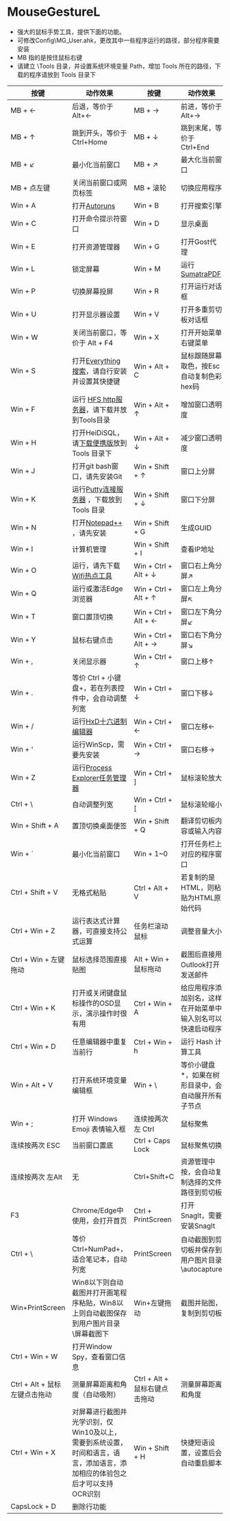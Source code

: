 # MouseGestureL

* 强大的鼠标手势工具，提供下面的功能。
* 可修改Config\MG_User.ahk，更改其中一些程序运行的路径，部分程序需要安装
* MB 指的是按住鼠标右键
* 请建立 \Tools 目录，并设置系统环境变量 Path，增加 Tools 所在的路径，下载的程序请放到 Tools 目录下

| 按键                    | 动作效果                                                                               | 按键                    | 动作效果                                                                       |
|-----------------------|------------------------------------------------------------------------------------|-----------------------|----------------------------------------------------------------------------|
| MB + ←                | 后退，等价于 Alt+←                                                                       | MB + →                | 前进，等价于 Alt+→                                                               |
| MB + ↑                | 跳到开头，等价于Ctrl+Home                                                                  | MB + ↓                | 跳到末尾，等价于Ctrl+End                                                           |
| MB + ↙                | 最小化当前窗口                                                                            | MB + ↗                | 最大化当前窗口                                                                    |
| MB + 点左键              | 关闭当前窗口或网页标签                                                                        | MB + 滚轮               | 切换应用程序                                                                     |
| Win + A               | 打开[Autoruns](https://live.sysinternals.com/autoruns.exe)                           | Win + B               | 打开搜索引擎                                                                     |
| Win + C               | 打开命令提示符窗口                                                                          | Win + D               | 显示桌面                                                                       |
| Win + E               | 打开资源管理器                                                                            | Win + G               | 打开Gost代理                                                                   |
| Win + L               | 锁定屏幕                                                                               | Win + M               | 运行 [SumatraPDF](https://www.sumatrapdfreader.org/download-free-pdf-viewer) |
| Win + P               | 切换屏幕投屏                                                                             | Win + R               | 打开运行对话框                                                                    |
| Win + U               | 打开显示器设置                                                                            | Win + V               | 打开多重剪切板对话框                                                                 |
| Win + W               | 关闭当前窗口，等价于 Alt + F4                                                                | Win + X               | 打开开始菜单右键菜单                                                                 |
| Win + S               | 打开[Everything搜索](https://www.voidtools.com/zh-cn/)，请自行安装并设置其快捷键                    | Win + Alt + C         | 鼠标跟随屏幕取色，按Esc自动复制色彩hex码                                                    |
| Win + F               | 运行 [HFS http服务器](http://www.rejetto.com/hfs/)，请下载并放到Tools目录                        | Win + Alt + ↑         | 增加窗口透明度                                                                    |
| Win + H               | 打开HeiDiSQL，请[下载便携版](https://www.heidisql.com/)放到 Tools 目录下                         | Win + Alt + ↓         | 减少窗口透明度                                                                    |
| Win + J               | 打开git bash窗口，请先安装Git                                                               | Win + Shift + ↑       | 窗口上分屏                                                                      |
| Win + K               | 运行[Putty连接服务器](https://www.chiark.greenend.org.uk/~sgtatham/putty/) ，下载放到 Tools 目录 | Win + Shift + ↓       | 窗口下分屏                                                                      |
| Win + N               | 打开[Notepad++](https://notepad-plus-plus.org/) ，请先安装                                | Win + Shift + G       | 生成GUID                                                                     |
| Win + I               | 计算机管理                                                                              | Win + Shift + I       | 查看IP地址                                                                     ||
| Win + O               | 运行，请先下载[Wifi热点工具](https://raw.githubusercontent.com/kingron/wifi/master/wifi.bat)  | Win + Ctrl + Alt + ↓  | 窗口右上角分屏↗                                                                   |
| Win + Q               | 运行或激活Edge浏览器                                                                       | Win + Ctrl + Alt + ↑  | 窗口左上角分屏↖                                                                   |
| Win + T               | 窗口置顶切换                                                                             | Win + Ctrl + Alt + ←  | 窗口左下角分屏↙                                                                   |
| Win + Y               | 鼠标右键点击                                                                             | Win + Ctrl + Alt + →  | 窗口右下角分屏↘                                                                   |
| Win + ,               | 关闭显示器                                                                              | Win + Ctrl + ↑        | 窗口上移↑                                                                      |
| Win + .               | 等价 Ctrl + 小键盘+，若在列表控件中，会自动调整列宽                                                     | Win + Ctrl + ↓        | 窗口下移↓                                                                      |
| Win + /               | 运行[HxD十六进制编辑器](https://mh-nexus.de/en/hxd/)                                        | Win + Ctrl + ←        | 窗口左移←                                                                      |
| Win + ‘               | 运行WinScp，需要先安装                                                                     | Win + Ctrl + →        | 窗口右移→                                                                      |
| Win + Z               | 运行[Process Explorer任务管理器](https://live.sysinternals.com/procexp.exe)               | Win + Ctrl + ]        | 鼠标滚轮放大                                                                     |
| Ctrl + \              | 自动调整列宽                                                                             | Win + Ctrl + [        | 鼠标滚轮缩小                                                                     |
| Win + Shift + A       | 置顶切换桌面便签                                                                           | Win + Shift + Q       | 翻译剪切板内容或输入内容                                                               |
| Win + `               | 最小化当前窗口                                                                            | Win + 1~0             | 打开任务栏上对应的程序窗口                                                              |
| Ctrl + Shift + V      | 无格式粘贴                                                                              | Ctrl + Alt + V        | 若复制的是HTML，则粘贴为HTML原始代码                                                     |
| Ctrl + Win + Z        | 运行表达式计算器，可直接支持公式运算                                                                 | 任务栏滚动鼠标               | 调整音量大小                                                                     |
| Ctrl + Win + 左键拖动     | 鼠标选择范围直接贴图                                                                         | Alt + Win + 鼠标拖动      | 截图后直接用Outlook打开发送邮件                                                        |
| Ctrl + Win + K        | 打开或关闭键盘鼠标操作的OSD显示，演示操作时很有用                                                         | Ctrl + Win + A        | 给应用程序添加别名，这样在开始菜单中输入别名可以快速启动程序                                             |
| Ctrl + Win + D        | 任意编辑器中重复当前行                                                                        | Ctrl + Win + h        | 运行 Hash 计算工具                                                               |
| Win + Alt + V         | 打开系统环境变量编辑框                                                                        | Win + \               | 等价小键盘 *，如果在树形目录中，会自动展开所有子节点                                                | 
| Win + ;               | 打开 Windows Emoji 表情输入框                                                             | 连续按两次左 Ctrl           | 鼠标聚焦                                                                       |
| 连续按两次 ESC             | 当前窗口置底                                                                             | Ctrl + Caps Lock      | 鼠标聚焦切换                                                                     |
| 连续按两次 左Alt            | 无                                                                                  | Ctrl+Shift+C          | 资源管理中按，会自动复制选择的文件路径到剪切板                                                    |
| F3                    | Chrome/Edge中使用，会打开首页                                                               | Ctrl + PrintScreen    | 打开 SnagIt，需要安装SnagIt                                                       | 
| Ctrl + \              | 等价Ctrl+NumPad+，适合笔记本，自动列宽                                                          | PrintScreen           | 自动截图到剪切板并保存到用户图片目录\autocapture                                             |
| Win+PrintScreen       | Win8以下则自动截图并打开画笔程序粘贴，Win8以上则自动截图保存到用户图片目录\屏幕截图下                                    | Win+左键拖动              | 截图并贴图，复制到剪切板                                                               |
| Ctrl + Win + W        | 打开Window Spy，查看窗口信息                                                                |                       |                                                                            |
| Ctrl + Alt + 鼠标左键点击拖动 | 测量屏幕距离和角度（自动吸附）                                                                    | Ctrl + Alt + 鼠标右键点击拖动 | 测量屏幕距离和角度                                                                  |
| Ctrl + Win + X        | 对屏幕进行截图并光学识别，仅Win10及以上，需要到系统设置，时间和语言，语言，添加语言，添加相应的体验包之后才可以支持OCR识别                  | Win + Shift + H       | 快捷短语设置，设置后会自动重启脚本                                                          |
| CapsLock + D          | 删除行功能                                                                              |                       |                                                                            |
